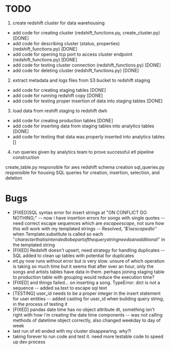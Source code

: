# **TODO**

1. create redshift cluster for data warehousing

- add code for creating cluster (redshift_functions.py, create_cluster.py) [DONE]
- add code for describing cluster (status, properties) (redshift_functions.py) [DONE]
- add code for opening tcp port to access cluster endpoint (redshift_functions.py) [DONE]
- add code for testing cluster connection (redshift_functions.py) [DONE]
- add code for deleting cluster (redshift_functions.py) [DONE]

2. extract metadata and logs files from S3 bucket to redshift staging

- add code for creating staging tables [DONE]
- add code for running redshift copy [DONE]
- add code for testing proper insertion of data into staging tables [DONE]

3. load data from reshift staging to redshift dwh

- add code for creating production tables [DONE]
- add code for inserting data from staging tables into analytics tables [DONE]
- add code for testing that data was properly inserted into analytics tables []

4. run queries given by analytics team to prove successful etl pipeline construction

create_table.py responsible for aws redshift schema creation
sql_queries.py responsible for housing SQL queries for creation, insertion, selection, and deletion

# Bugs

- [FIXED]SQL syntax error for insert strings at "ON CONFLICT DO NOTHING;"
  -- now i have insertion errors for songs with single quotes
  -- need correct escape sequences which are $escape$<sql>$escape$, not sure how this will work with my templated strings
  -- Resolved, '$$' is escaped to '$' when Template.substitute is called so each '$' character that is intended to be part of the query string needs an additional '$' in the templated string
- [FIXED] Redshift doesn't upsert, need strategy for handling duplicates
  -- SQL added to clean up tables with potential for duplicates
- etl.py now runs without error but is very slow. unsure of which operation is taking so much time but it seems that after over an hour, only the songs and artists tables have data in them. perhaps joining staging table to production table with grouping would reduce the execution time?
- [FIXED] and things failed... on inserting a song. TypeError: dict is not a sequence
  -- added sa.text to escape sql text
- [TESTING] user_id needs to be a proper integer in the insert statement for user entities
  -- added casting for user_id when building query string, in the process of testing it
- [FIXED] pandas date time has no object attribute dt, something isn't right with how i'm creating the date time components
  -- was not calling methods of datetime object correctly, also changed weekday to day of week
- last run of etl ended with my cluster disappearing. why?!
- taking forever to run code and test it. need more testable code to speed up dev process
